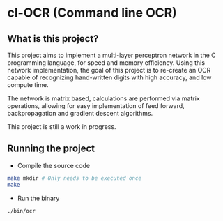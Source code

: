 # cl-OCR (Command line OCR)

## What is this project?

This project aims to implement a multi-layer perceptron network in the C programming language, for speed and memory efficiency. Using this network implementation, the goal of this project is to re-create an OCR capable of recognizing hand-written digits with high accuracy, and low compute time.

The network is matrix based, calculations are performed via matrix operations, allowing for easy implementation of feed forward, backpropagation and gradient descent algorithms.

This project is still a work in progress.

## Running the project

* Compile the source code
```bash
make mkdir # Only needs to be executed once
make
```

* Run the binary
```bash
./bin/ocr
```
